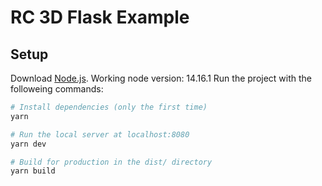 # RC 3D Flask Example

## Setup
Download [Node.js](https://nodejs.org/en/download/).
Working node version: 14.16.1
Run the project with the followeing commands:

``` bash
# Install dependencies (only the first time)
yarn

# Run the local server at localhost:8080
yarn dev

# Build for production in the dist/ directory
yarn build
```

